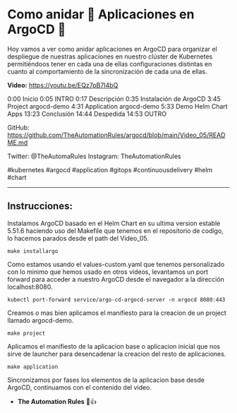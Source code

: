 # Como anidar 🪺 Aplicaciones en ArgoCD 🐙

Hoy vamos a ver como anidar aplicaciones en ArgoCD para organizar el despliegue de nuestras aplicaciones en nuestro clúster de Kubernetes permitiéndoos tener en cada una de ellas configuraciones distintas en cuanto al comportamiento de la sincronización de cada una de ellas.

**Video:** https://youtu.be/EQz7pB7I4bQ

0:00 Inicio
0:05 INTRO
0:17 Descripción
0:35 Instalación de ArgoCD
3:45 Project argocd-demo
4:31 Application argocd-demo
5:33 Demo Helm Chart Apps
13:23 Conclusión
14:44 Despedida
14:53 OUTRO

GitHub:
https://github.com/TheAutomationRules/argocd/blob/main/Video_05/README.md

Twitter: @TheAutomaRules
Instagram: TheAutomationRules

#kubernetes #argocd #application #gitops #continuousdelivery #helm #chart

---

## Instrucciones:

Instalamos ArgoCD basado en el Helm Chart en su ultima version estable 5.51.6 haciendo uso del Makefile que tenemos en el repositorio de codigo, lo hacemos parados desde el path del Video_05.
````
make installargo
````
Como estamos usando el values-custom.yaml que tenemos personalizado con lo minimo que hemos usado en otros vídeos, levantamos un port forward para acceder a nuestro ArgoCD desde el navegador a la dirección localhost:8080.
````
kubectl port-forward service/argo-cd-argocd-server -n argocd 8080:443
````
Creamos o mas bien aplicamos el manifiesto para la creacion de un project llamado argocd-demo.
````
make project
````
Aplicamos el manifiesto de la aplicacion base o aplicacion inicial que nos sirve de launcher para desencadenar la creacion del resto de aplicaciones.
````
make application
````
Sincronizamos por fases los elementos de la aplicacion base desde ArgoCD, continuamos con el contenido del video.

- **The Automation Rules** 🤖👍
````